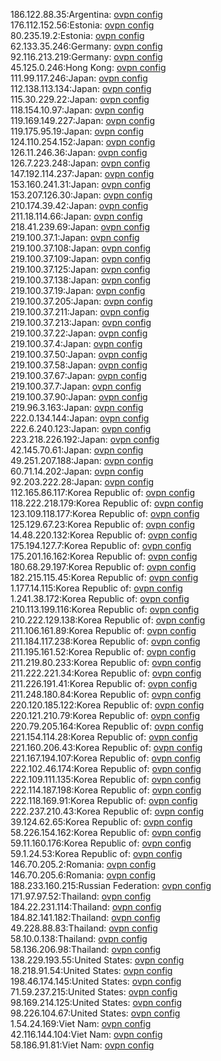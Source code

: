186.122.88.35:Argentina: [ovpn config](vpn/186_122_88_35.ovpn)  
176.112.152.56:Estonia: [ovpn config](vpn/176_112_152_56.ovpn)  
80.235.19.2:Estonia: [ovpn config](vpn/80_235_19_2.ovpn)  
62.133.35.246:Germany: [ovpn config](vpn/62_133_35_246.ovpn)  
92.116.213.219:Germany: [ovpn config](vpn/92_116_213_219.ovpn)  
45.125.0.246:Hong Kong: [ovpn config](vpn/45_125_0_246.ovpn)  
111.99.117.246:Japan: [ovpn config](vpn/111_99_117_246.ovpn)  
112.138.113.134:Japan: [ovpn config](vpn/112_138_113_134.ovpn)  
115.30.229.22:Japan: [ovpn config](vpn/115_30_229_22.ovpn)  
118.154.10.97:Japan: [ovpn config](vpn/118_154_10_97.ovpn)  
119.169.149.227:Japan: [ovpn config](vpn/119_169_149_227.ovpn)  
119.175.95.19:Japan: [ovpn config](vpn/119_175_95_19.ovpn)  
124.110.254.152:Japan: [ovpn config](vpn/124_110_254_152.ovpn)  
126.11.246.36:Japan: [ovpn config](vpn/126_11_246_36.ovpn)  
126.7.223.248:Japan: [ovpn config](vpn/126_7_223_248.ovpn)  
147.192.114.237:Japan: [ovpn config](vpn/147_192_114_237.ovpn)  
153.160.241.31:Japan: [ovpn config](vpn/153_160_241_31.ovpn)  
153.207.126.30:Japan: [ovpn config](vpn/153_207_126_30.ovpn)  
210.174.39.42:Japan: [ovpn config](vpn/210_174_39_42.ovpn)  
211.18.114.66:Japan: [ovpn config](vpn/211_18_114_66.ovpn)  
218.41.239.69:Japan: [ovpn config](vpn/218_41_239_69.ovpn)  
219.100.37.1:Japan: [ovpn config](vpn/219_100_37_1.ovpn)  
219.100.37.108:Japan: [ovpn config](vpn/219_100_37_108.ovpn)  
219.100.37.109:Japan: [ovpn config](vpn/219_100_37_109.ovpn)  
219.100.37.125:Japan: [ovpn config](vpn/219_100_37_125.ovpn)  
219.100.37.138:Japan: [ovpn config](vpn/219_100_37_138.ovpn)  
219.100.37.19:Japan: [ovpn config](vpn/219_100_37_19.ovpn)  
219.100.37.205:Japan: [ovpn config](vpn/219_100_37_205.ovpn)  
219.100.37.211:Japan: [ovpn config](vpn/219_100_37_211.ovpn)  
219.100.37.213:Japan: [ovpn config](vpn/219_100_37_213.ovpn)  
219.100.37.22:Japan: [ovpn config](vpn/219_100_37_22.ovpn)  
219.100.37.4:Japan: [ovpn config](vpn/219_100_37_4.ovpn)  
219.100.37.50:Japan: [ovpn config](vpn/219_100_37_50.ovpn)  
219.100.37.58:Japan: [ovpn config](vpn/219_100_37_58.ovpn)  
219.100.37.67:Japan: [ovpn config](vpn/219_100_37_67.ovpn)  
219.100.37.7:Japan: [ovpn config](vpn/219_100_37_7.ovpn)  
219.100.37.90:Japan: [ovpn config](vpn/219_100_37_90.ovpn)  
219.96.3.163:Japan: [ovpn config](vpn/219_96_3_163.ovpn)  
222.0.134.144:Japan: [ovpn config](vpn/222_0_134_144.ovpn)  
222.6.240.123:Japan: [ovpn config](vpn/222_6_240_123.ovpn)  
223.218.226.192:Japan: [ovpn config](vpn/223_218_226_192.ovpn)  
42.145.70.61:Japan: [ovpn config](vpn/42_145_70_61.ovpn)  
49.251.207.188:Japan: [ovpn config](vpn/49_251_207_188.ovpn)  
60.71.14.202:Japan: [ovpn config](vpn/60_71_14_202.ovpn)  
92.203.222.28:Japan: [ovpn config](vpn/92_203_222_28.ovpn)  
112.165.86.117:Korea Republic of: [ovpn config](vpn/112_165_86_117.ovpn)  
118.222.218.179:Korea Republic of: [ovpn config](vpn/118_222_218_179.ovpn)  
123.109.118.177:Korea Republic of: [ovpn config](vpn/123_109_118_177.ovpn)  
125.129.67.23:Korea Republic of: [ovpn config](vpn/125_129_67_23.ovpn)  
14.48.220.132:Korea Republic of: [ovpn config](vpn/14_48_220_132.ovpn)  
175.194.127.7:Korea Republic of: [ovpn config](vpn/175_194_127_7.ovpn)  
175.201.16.162:Korea Republic of: [ovpn config](vpn/175_201_16_162.ovpn)  
180.68.29.197:Korea Republic of: [ovpn config](vpn/180_68_29_197.ovpn)  
182.215.115.45:Korea Republic of: [ovpn config](vpn/182_215_115_45.ovpn)  
1.177.14.115:Korea Republic of: [ovpn config](vpn/1_177_14_115.ovpn)  
1.241.38.172:Korea Republic of: [ovpn config](vpn/1_241_38_172.ovpn)  
210.113.199.116:Korea Republic of: [ovpn config](vpn/210_113_199_116.ovpn)  
210.222.129.138:Korea Republic of: [ovpn config](vpn/210_222_129_138.ovpn)  
211.106.161.89:Korea Republic of: [ovpn config](vpn/211_106_161_89.ovpn)  
211.184.117.238:Korea Republic of: [ovpn config](vpn/211_184_117_238.ovpn)  
211.195.161.52:Korea Republic of: [ovpn config](vpn/211_195_161_52.ovpn)  
211.219.80.233:Korea Republic of: [ovpn config](vpn/211_219_80_233.ovpn)  
211.222.221.34:Korea Republic of: [ovpn config](vpn/211_222_221_34.ovpn)  
211.226.191.41:Korea Republic of: [ovpn config](vpn/211_226_191_41.ovpn)  
211.248.180.84:Korea Republic of: [ovpn config](vpn/211_248_180_84.ovpn)  
220.120.185.122:Korea Republic of: [ovpn config](vpn/220_120_185_122.ovpn)  
220.121.210.79:Korea Republic of: [ovpn config](vpn/220_121_210_79.ovpn)  
220.79.205.164:Korea Republic of: [ovpn config](vpn/220_79_205_164.ovpn)  
221.154.114.28:Korea Republic of: [ovpn config](vpn/221_154_114_28.ovpn)  
221.160.206.43:Korea Republic of: [ovpn config](vpn/221_160_206_43.ovpn)  
221.167.194.107:Korea Republic of: [ovpn config](vpn/221_167_194_107.ovpn)  
222.102.46.174:Korea Republic of: [ovpn config](vpn/222_102_46_174.ovpn)  
222.109.111.135:Korea Republic of: [ovpn config](vpn/222_109_111_135.ovpn)  
222.114.187.198:Korea Republic of: [ovpn config](vpn/222_114_187_198.ovpn)  
222.118.169.91:Korea Republic of: [ovpn config](vpn/222_118_169_91.ovpn)  
222.237.210.43:Korea Republic of: [ovpn config](vpn/222_237_210_43.ovpn)  
39.124.62.65:Korea Republic of: [ovpn config](vpn/39_124_62_65.ovpn)  
58.226.154.162:Korea Republic of: [ovpn config](vpn/58_226_154_162.ovpn)  
59.11.160.176:Korea Republic of: [ovpn config](vpn/59_11_160_176.ovpn)  
59.1.24.53:Korea Republic of: [ovpn config](vpn/59_1_24_53.ovpn)  
146.70.205.2:Romania: [ovpn config](vpn/146_70_205_2.ovpn)  
146.70.205.6:Romania: [ovpn config](vpn/146_70_205_6.ovpn)  
188.233.160.215:Russian Federation: [ovpn config](vpn/188_233_160_215.ovpn)  
171.97.97.52:Thailand: [ovpn config](vpn/171_97_97_52.ovpn)  
184.22.231.114:Thailand: [ovpn config](vpn/184_22_231_114.ovpn)  
184.82.141.182:Thailand: [ovpn config](vpn/184_82_141_182.ovpn)  
49.228.88.83:Thailand: [ovpn config](vpn/49_228_88_83.ovpn)  
58.10.0.138:Thailand: [ovpn config](vpn/58_10_0_138.ovpn)  
58.136.206.98:Thailand: [ovpn config](vpn/58_136_206_98.ovpn)  
138.229.193.55:United States: [ovpn config](vpn/138_229_193_55.ovpn)  
18.218.91.54:United States: [ovpn config](vpn/18_218_91_54.ovpn)  
198.46.174.145:United States: [ovpn config](vpn/198_46_174_145.ovpn)  
71.59.237.215:United States: [ovpn config](vpn/71_59_237_215.ovpn)  
98.169.214.125:United States: [ovpn config](vpn/98_169_214_125.ovpn)  
98.226.104.67:United States: [ovpn config](vpn/98_226_104_67.ovpn)  
1.54.24.169:Viet Nam: [ovpn config](vpn/1_54_24_169.ovpn)  
42.116.144.104:Viet Nam: [ovpn config](vpn/42_116_144_104.ovpn)  
58.186.91.81:Viet Nam: [ovpn config](vpn/58_186_91_81.ovpn)  
